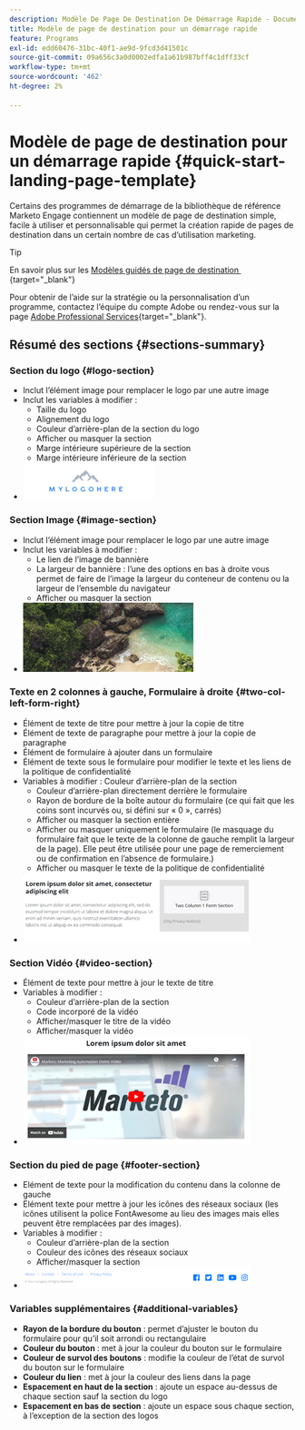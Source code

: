 ```yaml
---
description: Modèle De Page De Destination De Démarrage Rapide - Documents Marketo - Documentation Du Produit
title: Modèle de page de destination pour un démarrage rapide
feature: Programs
exl-id: edd60476-31bc-40f1-ae9d-9fcd3d41501c
source-git-commit: 09a656c3a0d0002edfa1a61b987bff4c1dff33cf
workflow-type: tm+mt
source-wordcount: '462'
ht-degree: 2%

---
```


# Modèle de page de destination pour un démarrage rapide {#quick-start-landing-page-template}

Certains des programmes de démarrage de la bibliothèque de référence Marketo Engage contiennent un modèle de page de destination simple, facile à utiliser et personnalisable qui permet la création rapide de pages de destination dans un certain nombre de cas d’utilisation marketing.

>[!TIP]
>
>En savoir plus sur les [&#x200B; Modèles guidés de page de destination &#x200B;](/help/marketo/product-docs/demand-generation/landing-pages/landing-page-templates/create-a-guided-landing-page-template.md){target="_blank"}

Pour obtenir de l’aide sur la stratégie ou la personnalisation d’un programme, contactez l’équipe du compte Adobe ou rendez-vous sur la page [Adobe Professional Services](https://business.adobe.com/fr/customers/consulting-services/main.html){target="_blank"}.

## Résumé des sections {#sections-summary}

### Section du logo {#logo-section}

* Inclut l’élément image pour remplacer le logo par une autre image
* Inclut les variables à modifier :
   * Taille du logo
   * Alignement du logo
   * Couleur d’arrière-plan de la section du logo
   * Afficher ou masquer la section
   * Marge intérieure supérieure de la section
   * Marge intérieure inférieure de la section
* ![](assets/quick-start-landing-page-template-1.png)

### Section Image {#image-section}

* Inclut l’élément image pour remplacer le logo par une autre image
* Inclut les variables à modifier :
   * Le lien de l’image de bannière
   * La largeur de bannière : l’une des options en bas à droite vous permet de faire de l’image la largeur du conteneur de contenu ou la largeur de l’ensemble du navigateur
   * Afficher ou masquer la section
* ![](assets/quick-start-landing-page-template-2.png)

### Texte en 2 colonnes à gauche, Formulaire à droite {#two-col-left-form-right}

* Élément de texte de titre pour mettre à jour la copie de titre
* Élément de texte de paragraphe pour mettre à jour la copie de paragraphe
* Élément de formulaire à ajouter dans un formulaire
* Élément de texte sous le formulaire pour modifier le texte et les liens de la politique de confidentialité
* Variables à modifier :
Couleur d’arrière-plan de la section
   * Couleur d’arrière-plan directement derrière le formulaire
   * Rayon de bordure de la boîte autour du formulaire (ce qui fait que les coins sont incurvés ou, si défini sur « 0 », carrés)
   * Afficher ou masquer la section entière
   * Afficher ou masquer uniquement le formulaire (le masquage du formulaire fait que le texte de la colonne de gauche remplit la largeur de la page). Elle peut être utilisée pour une page de remerciement ou de confirmation en l’absence de formulaire.)
   * Afficher ou masquer le texte de la politique de confidentialité
* ![](assets/quick-start-landing-page-template-3.png)

### Section Vidéo {#video-section}

* Élément de texte pour mettre à jour le texte de titre
* Variables à modifier :
   * Couleur d’arrière-plan de la section
   * Code incorporé de la vidéo
   * Afficher/masquer le titre de la vidéo
   * Afficher/masquer la vidéo
* ![](assets/quick-start-landing-page-template-4.png)

### Section du pied de page {#footer-section}

* Elément de texte pour la modification du contenu dans la colonne de gauche
* Elément texte pour mettre à jour les icônes des réseaux sociaux (les icônes utilisent la police FontAwesome au lieu des images mais elles peuvent être remplacées par des images).
* Variables à modifier :
   * Couleur d’arrière-plan de la section
   * Couleur des icônes des réseaux sociaux
   * Afficher/masquer la section
* ![](assets/quick-start-landing-page-template-5.png)

### Variables supplémentaires {#additional-variables}

* **Rayon de la bordure du bouton** : permet d’ajuster le bouton du formulaire pour qu’il soit arrondi ou rectangulaire
* **Couleur du bouton** : met à jour la couleur du bouton sur le formulaire
* **Couleur de survol des boutons** : modifie la couleur de l’état de survol du bouton sur le formulaire
* **Couleur du lien** : met à jour la couleur des liens dans la page
* **Espacement en haut de la section** : ajoute un espace au-dessus de chaque section sauf la section du logo
* **Espacement en bas de section** : ajoute un espace sous chaque section, à l’exception de la section des logos

